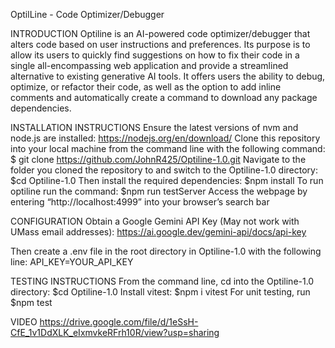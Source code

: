 OptilLine - Code Optimizer/Debugger

INTRODUCTION
Optiline is an AI-powered code optimizer/debugger that alters code based on user instructions and preferences. Its purpose is to allow its users to quickly find suggestions on how to fix their code in a single all-encompassing web application and provide a streamlined alternative to existing generative AI tools.
It offers users the ability to debug, optimize, or refactor their code, as well as the option to add inline comments and automatically create a command to download any package dependencies.


INSTALLATION INSTRUCTIONS 
Ensure the latest versions of nvm and node.js are installed: https://nodejs.org/en/download/
Clone this repository into your local machine from the command line with the following command: 
$ git clone https://github.com/JohnR425/Optiline-1.0.git
Navigate to the folder you cloned the repository to and switch to the Optiline-1.0 directory: 
$cd Optiline-1.0
Then install the required dependencies: $npm install
To run optiline run the command: $npm run testServer
Access the webpage by entering “http://localhost:4999” into your browser’s search bar

CONFIGURATION
Obtain a Google Gemini API Key (May not work with UMass email addresses): https://ai.google.dev/gemini-api/docs/api-key

Then create a .env file in the root directory in Optiline-1.0 with the following line: API_KEY=YOUR_API_KEY


TESTING INSTRUCTIONS
From the command line, cd into the Optiline-1.0 directory: $cd Optiline-1.0
Install vitest: $npm i vitest 
For unit testing, run $npm test 


VIDEO 
https://drive.google.com/file/d/1eSsH-CfE_1v1DdXLK_eIxmvkeRFrh10R/view?usp=sharing

